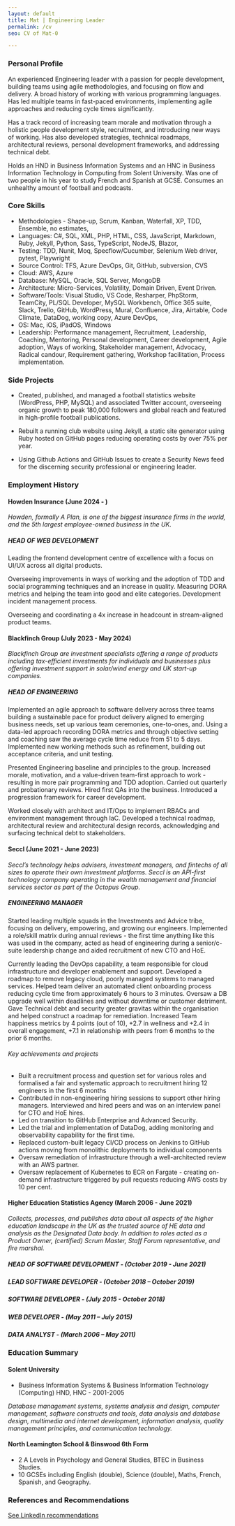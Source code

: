 ```yaml
---
layout: default
title: Mat | Engineering Leader
permalink: /cv
seo: CV of Mat-0

---
```


### Personal Profile

An experienced Engineering leader with a passion for people development, building teams using agile methodologies, and focusing on flow and delivery. A broad history of working with various programming languages. Has led multiple teams in fast-paced environments, implementing agile approaches and reducing cycle times significantly.

Has a track record of increasing team morale and motivation through a holistic people development style, recruitment, and introducing new ways of working. Has also developed strategies, technical roadmaps, architectural reviews, personal development frameworks, and addressing technical debt.

Holds an HND in Business Information Systems and an HNC in Business Information Technology in Computing from Solent University. Was one of two people in his year to study French and Spanish at GCSE. Consumes an unhealthy amount of football and podcasts.

### Core Skills

- Methodologies - Shape-up, Scrum, Kanban, Waterfall, XP, TDD, Ensemble, no estimates,
- Languages: C#, SQL, XML, PHP, HTML, CSS, JavaScript, Markdown, Ruby, Jekyll, Python, Sass, TypeScript, NodeJS, Blazor,
- Testing: TDD, Nunit, Moq, Specflow/Cucumber, Selenium Web driver, pytest, Playwright
- Source Control: TFS, Azure DevOps, Git, GitHub, subversion, CVS
- Cloud: AWS, Azure
- Database: MySQL, Oracle, SQL Server, MongoDB
- Architecture: Micro-Services, Volatility, Domain Driven, Event Driven.
- Software/Tools: Visual Studio, VS Code, Resharper, PhpStorm, TeamCity, PL/SQL Developer, MySQL Workbench, Office 365 suite, Slack, Trello, GitHub, WordPress, Mural, Confluence, Jira, Airtable, Code Climate, DataDog, working copy, Azure DevOps,
- OS: Mac, iOS, iPadOS, Windows
- Leadership: Performance management, Recruitment, Leadership, Coaching, Mentoring, Personal development, Career development, Agile adoption, Ways of working, Stakeholder management, Advocacy, Radical candour, Requirement gathering, Workshop facilitation, Process implementation.

### Side Projects

- Created, published, and managed a football statistics website (WordPress, PHP, MySQL) and associated Twitter account, overseeing organic growth to peak 180,000 followers and global reach and featured in high-profile football publications.

- Rebuilt a running club website using Jekyll, a static site generator using Ruby hosted on GitHub pages reducing operating costs by over 75% per year.

- Using Github Actions and GitHub Issues to create a Security News feed for the discerning security professional or engineering leader.

### Employment History

#### Howden Insurance (June 2024 - )

_Howden, formally A Plan, is one of the biggest insurance firms in the world, and the 5th largest employee-owned business in the UK._

##### HEAD OF WEB DEVELOPMENT

Leading the frontend development centre of excellence with a focus on UI/UX across all digital products.

Overseeing improvements in ways of working and the adoption of TDD and social programming techniques and an increase in quality. Measuring DORA metrics and helping the team into good and elite categories.  Development incident management process.

Overseeing and coordinating a 4x increase in headcount in stream-aligned product teams.

#### Blackfinch Group (July 2023 - May 2024)

_Blackfinch Group are investment specialists offering a range of products including tax-efficient investments for individuals and businesses plus  offering investment support in solar/wind energy and UK start-up companies._

##### HEAD OF ENGINEERING

Implemented an agile approach to software delivery across three teams building a sustainable pace for product delivery aligned to emerging business needs, set up various team ceremonies, one-to-ones, and. Using a data-led approach recording DORA metrics and through objective setting and coaching saw the average cycle time reduce from 51 to 5 days. Implemented new working methods such as refinement, building out acceptance criteria, and unit testing.

Presented Engineering baseline and principles to the group. Increased morale, motivation, and a value-driven team-first approach to work - resulting in more pair programming and TDD adoption. Carried out quarterly and probationary reviews. Hired first QAs into the business. Introduced a progression framework for career development.

Worked closely with architect and IT/Ops to implement RBACs and environment management through IaC.
Developed a technical roadmap, architectural review and architectural design records, acknowledging and surfacing technical debt to stakeholders.

#### Seccl (June 2021 - June 2023)

_Seccl’s technology helps advisers, investment managers, and fintechs of all sizes to operate their own investment platforms. Seccl is an API-first technology company operating in the wealth management and financial services sector as part of the Octopus Group._

##### ENGINEERING MANAGER

Started leading multiple squads in the Investments and Advice tribe, focusing on delivery, empowering, and growing our engineers. Implemented a role/skill matrix during annual reviews - the first time anything like this was used in the company, acted as head of engineering during a senior/c-suite leadership change and aided recruitment of new CTO and HoE.

Currently leading the DevOps capability, a team responsible for cloud infrastructure and developer enablement and support. Developed a roadmap to remove legacy cloud, poorly managed systems to managed services. Helped team deliver an automated client onboarding process reducing cycle time from approximately 6 hours to 3 minutes. Oversaw a DB upgrade well within deadlines and without downtime or customer detriment. Gave Technical debt and security greater gravitas within the organisation and helped construct a roadmap for remediation. Increased Team happiness metrics by 4 points (out of 10), +2.7 in wellness and +2.4 in overall engagement, +7.1 in relationship with peers from 6 months to the prior 6 months.

###### Key achievements and projects

- Built a recruitment process and question set for various roles and formalised a fair and systematic approach to recruitment hiring 12 engineers in the first 6 months
- Contributed in non-engineering hiring sessions to support other hiring managers. Interviewed and hired peers and was on an interview panel for CTO and HoE hires.
- Led on transition to GitHub Enterprise and Advanced Security.
- Led the trial and implementation of DataDog, adding monitoring and observability capability for the first time.
- Replaced custom-built legacy CI/CD process on Jenkins to GitHub actions moving from monolithic deployments to individual components
- Oversaw remediation of infrastructure through a well-architected review with an AWS partner.
- Oversaw replacement of Kubernetes to ECR on Fargate - creating on-demand infrastructure triggered by pull requests reducing AWS costs by 10 per cent.

#### Higher Education Statistics Agency (March 2006 - June 2021)

_Collects, processes, and publishes data about all aspects of the higher education landscape in the UK as the trusted source of HE data and analysis as the Designated Data body. In addition to roles acted as a Product Owner, (certified) Scrum Master, Staff Forum representative, and fire marshal._

##### HEAD OF SOFTWARE DEVELOPMENT - (October 2019 - June 2021)

##### LEAD SOFTWARE DEVELOPER - (October 2018 – October 2019)

##### SOFTWARE DEVELOPER - (July 2015 - October 2018)

##### WEB DEVELOPER - (May 2011 – July 2015)

##### DATA ANALYST - (March 2006 – May 2011)

### Education Summary

#### Solent University

- Business Information Systems & Business Information Technology (Computing) HND, HNC - 2001-2005

_Database management systems, systems analysis and design, computer management, software constructs and tools, data analysis and database design, multimedia and internet development, information analysis, quality management principles, and communication technology._

#### North Leamington School & Binswood 6th Form

- 2 A Levels in Psychology and General Studies, BTEC in Business Studies.
- 10 GCSEs including English (double), Science (double), Maths, French, Spanish, and Geography.

### References and Recommendations

[See LinkedIn recommendations](https://www.linkedin.com/in/mat-benfield/details/recommendations/#)
